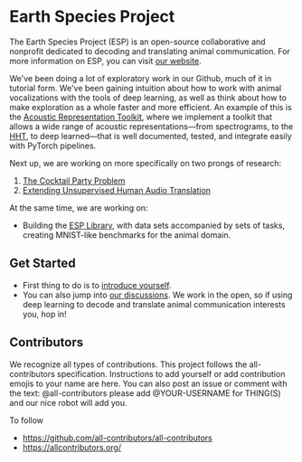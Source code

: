 # Earth Species Project

The Earth Species Project (ESP) is an open-source collaborative and nonprofit dedicated to decoding and translating animal communication. For more information on ESP, you can visit [our website](https://earthspecies.org).

We've been doing a lot of exploratory work in our Github, much of it in tutorial form. We've been gaining intuition about how to work with animal vocalizations with the tools of deep learning, as well as think about how to make exploration as a whole faster and more efficient. An example of this is the [Acoustic Representation Toolkit](https://github.com/earthspecies/project/discussions), where we implement a toolkit that allows a wide range of acoustic representations—from spectrograms, to the [HHT](https://en.wikipedia.org/wiki/Hilbert%E2%80%93Huang_transform), to deep learned—that is well documented, tested, and integrate easily with PyTorch pipelines.

Next up, we are working on more specifically on two prongs of research:

1. [The Cocktail Party Problem](https://github.com/earthspecies/cocktail-party-problem)
1. [Extending Unsupervised Human Audio Translation](https://github.com/orgs/earthspecies/projects/4)

At the same time, we are working on:

* Building the [ESP Library](https://github.com/earthspecies/library), with data sets accompanied by sets of tasks, creating MNIST-like benchmarks for the animal domain.


## Get Started

* First thing to do is to [introduce yourself](https://github.com/earthspecies/project/discussions/22).
* You can also jump into [our discussions](https://github.com/earthspecies/project/discussions). We work in the open, so if using deep learning to decode and translate animal communication interests you, hop in!


## Contributors

We recognize all types of contributions. This project follows the all-contributors specification. Instructions to add yourself or add contribution emojis to your name are here. You can also post an issue or comment with the text: @all-contributors please add @YOUR-USERNAME for THING(S) and our nice robot will add you.

To follow

- https://github.com/all-contributors/all-contributors
- https://allcontributors.org/
